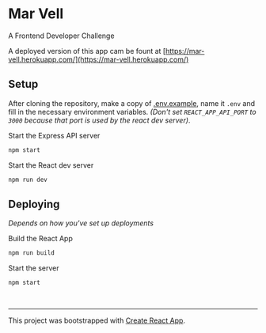 
# Mar Vell

A Frontend Developer Challenge

A deployed version of this app cam be fount at [https://mar-vell.herokuapp.com/](https://mar-vell.herokuapp.com/)

## Setup

After cloning the repository, make a copy of [.env.example](.env.example), name it `.env` and fill in the necessary environment variables. _(Don't set `REACT_APP_API_PORT` to `3000` because that port is used by the react dev server)_.

Start the Express API server
```bash
npm start
```

Start the React dev server
```bash
npm run dev
```

## Deploying

_Depends on how you've set up deployments_

Build the React App
```bash
npm run build
```

Start the server
```bash
npm start
```

<br><hr>
This project was bootstrapped with [Create React App](https://github.com/facebook/create-react-app).
